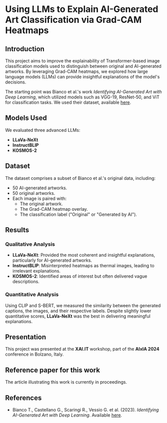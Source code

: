 # Using LLMs to Explain AI-Generated Art Classification via Grad-CAM Heatmaps

## Introduction

This project aims to improve the explainability of Transformer-based image classification models used to distinguish between original and AI-generated artworks. By leveraging Grad-CAM heatmaps, we explored how large language models (LLMs) can provide insightful explanations of the model's decisions.

The starting point was Bianco et al.'s work *Identifying AI-Generated Art with Deep Learning*, which utilized models such as VGG-19, ResNet-50, and ViT for classification tasks. We used their dataset, available [here](https://github.com/CILAB-ArtGraph/Art-fake-recognition).

## Models Used

We evaluated three advanced LLMs:

- **LLaVa-NeXt**
- **InstructBLIP**
- **KOSMOS-2**

## Dataset

The dataset comprises a subset of Bianco et al.'s original data, including:

- 50 AI-generated artworks.
- 50 original artworks.
- Each image is paired with:
  - The original artwork.
  - The Grad-CAM heatmap overlay.
  - The classification label ("Original" or "Generated by AI").

## Results
### Qualitative Analysis

- **LLaVa-NeXt**: Provided the most coherent and insightful explanations, particularly for AI-generated artworks.
- **InstructBLIP**: Misinterpreted heatmaps as thermal images, leading to irrelevant explanations.
- **KOSMOS-2**: Identified areas of interest but often delivered vague descriptions.

### Quantitative Analysis

Using CLIP and S-BERT, we measured the similarity between the generated captions, the images, and their respective labels. Despite slightly lower quantitative scores, **LLaVa-NeXt** was the best in delivering meaningful explanations.

## Presentation
This project was presented at the **XAI.IT** workshop, part of the **AIxIA 2024** conference in Bolzano, Italy.

## Reference paper for this work
The article illustrating this work is currently in proceedings.

## References
- Bianco T., Castellano G., Scaringi R., Vessio G. et al. (2023). *Identifying AI-Generated Art with Deep Learning*. Available [here](https://github.com/CILAB-ArtGraph/Art-fake-recognition).
